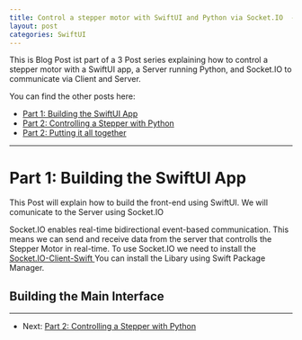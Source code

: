 ```yaml
---
title: Control a stepper motor with SwiftUI and Python via Socket.IO  - Part 1
layout: post
categories: SwiftUI
---
```

This is Blog Post ist part of a 3 Post series explaining how to control a stepper motor with a SwiftUI app, a Server running Python, and Socket.IO to communicate via Client and Server.

You can find the other posts here:

*  [Part 1: Building the SwiftUI App]()
*  [Part 2: Controlling a Stepper with Python]()
*  [Part 2: Putting it all together]()

___ 

# Part 1: Building the SwiftUI App

This Post will explain how to build the front-end using SwiftUI. We will comunicate to the Server using Socket.IO

Socket.IO enables real-time bidirectional event-based communication. This means we can send and receive data from the server that controlls the Stepper Motor in real-time. To use Socket.IO we need to install the  [Socket.IO-Client-Swift
](https://github.com/socketio/socket.io-client-swift)
You can install the Libary using Swift Package Manager.

## Building the Main Interface


---
* Next: [Part 2: Controlling a Stepper with Python]()
